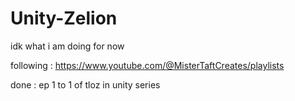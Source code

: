 # Unity-Zelion
idk what i am doing for now

following :
https://www.youtube.com/@MisterTaftCreates/playlists

done : 
ep 1 to 1 of tloz in unity series
